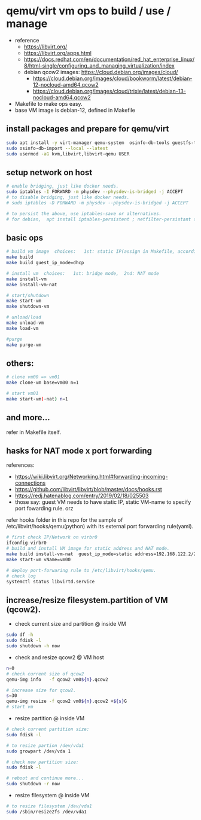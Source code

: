 # qemu/virt vm ops to build / use / manage

- reference
   - https://libvirt.org/
   - https://libvirt.org/apps.html
   - https://docs.redhat.com/en/documentation/red_hat_enterprise_linux/8/html-single/configuring_and_managing_virtualization/index
   - debian qcow2 images: https://cloud.debian.org/images/cloud/
      - https://cloud.debian.org/images/cloud/bookworm/latest/debian-12-nocloud-amd64.qcow2
      - https://cloud.debian.org/images/cloud/trixie/latest/debian-13-nocloud-amd64.qcow2
- Makefile to make ops easy.
- base VM image is debian-12, defined in Makefile

## install packages and prepare for qemu/virt

```bash
sudo apt install -y virt-manager qemu-system  osinfo-db-tools guestfs-tools bridge-utils
sudo osinfo-db-import --local --latest
sudo usermod -aG kvm,libvirt,libvirt-qemu USER
```

## setup network on host

```bash
# enable bridging, just like docker needs.
sudo iptables -I FORWARD -m physdev --physdev-is-bridged -j ACCEPT
# to disable bridging, just like docker needs.
# sudo iptables -D FORWARD -m physdev --physdev-is-bridged -j ACCEPT

# to persist the above, use iptables-save or alternatives.
# for debian,  apt install iptables-persistent ; netfilter-persistant save
```

## basic ops

```bash
# build vm image  choices:   1st: static IP(assign in Makefile, according nic), or 2nd: dhcp
make build
make build guest_ip_mode=dhcp

# install vm  choices:   1st: bridge mode,  2nd: NAT mode
make install-vm
make install-vm-nat

# start/shutdown
make start-vm
make shutdown-vm

# unload/load
make unload-vm
make load-vm

#purge
make purge-vm
```

## others:

```bash
# clone vm00 => vm01
make clone-vm base=vm00 n=1

# start vm01
make start-vm(-nat) n=1
```

## and more...

refer in Makefile itself.

## hasks for NAT mode x port forwarding

references:
- https://wiki.libvirt.org/Networking.html#forwarding-incoming-connections
- https://github.com/libvirt/libvirt/blob/master/docs/hooks.rst
- https://redj.hatenablog.com/entry/2019/02/18/025503
- those say: guest VM needs to have static IP, static VM-name to specify port fowarding rule. orz

refer hooks folder in this repo for the sample of /etc/libvirt/hooks/qemu(python) with its external port forwarding rule(yaml).

```bash
# first check IP/Network on virbr0
ifconfig virbr0
# build and install VM image for static address and NAT mode.
make build install-vm-nat  guest_ip_mode=static address=192.168.122.2/24 gateway=192.168.122.1 nameservers=192.168.122.1 mac=08:00:27:00:00:00 vName=vm00
make start-vm vName=vm00

# deploy port-forwaring rule to /etc/libvirt/hooks/qemu.
# check log
systemctl status libvirtd.service
```

## increase/resize filesystem.partition of VM (qcow2).

- check current size and partition @ inside VM

```bash
sudo df -h
sudo fdisk -l
sudo shutdown -h now
```

- check and resize qcow2 @ VM host

```bash
n=0
# check current size of qcow2
qemu-img info   -f qcow2 vm0${n}.qcow2

# increase size for qcow2.
s=30
qemu-img resize -f qcow2 vm0${n}.qcow2 +${s}G
# start vm
```

- resize partition @ inside VM

```bash
# check current partition size:
sudo fdisk -l

# to resize partion /dev/vda1
sudo growpart /dev/vda 1

# check new partition size:
sudo fdisk -l

# reboot and continue more...
sudo shutdown -r now
```

- resize filesystem  @ inside VM

```bash
# to resize filesystem /dev/vda1
sudo /sbin/resize2fs /dev/vda1
```
